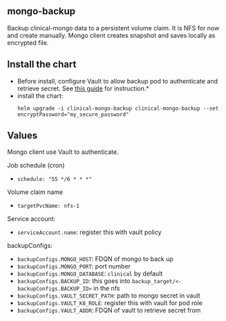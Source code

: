 ## mongo-backup

Backup clinical-mongo data to a persistent volume claim. It is NFS for now and create manually.
Mongo client creates snapshot and saves locally as encrypted file.

## Install the chart

- Before install, configure Vault to allow backup pod to authenticate and retrieve secret. See [this guide](https://github.com/OICR/argo-infra/tree/master/helm/vault) for instruction.\*
- install the chart:
  ```
  helm upgrade -i clinical-mongo-backup clinical-mongo-backup --set encryptPassword="my_secure_password"
  ```

## Values

Mongo client use Vault to authenticate.

Job schedule (cron)

- `schedule: "55 */6 * * *"`

Volume claim name

- `targetPvcName: nfs-1`

Service account:

- `serviceAccount.name`: register this with vault policy

backupConfigs:

- `backupConfigs.MONGO_HOST`: FDQN of mongo to back up
- `backupConfigs.MONGO_PORT`: port number
- `backupConfigs.MONGO_DATABASE`: `clinical` by default
- `backupConfigs.BACKUP_ID`: this goes into `backup_target/<- backupConfigs.BACKUP_ID>` in the nfs
- `backupConfigs.VAULT_SECRET_PATH`: path to mongo secret in vault
- `backupConfigs.VAULT_K8_ROLE`: register this with vault for pod role
- `backupConfigs.VAULT_ADDR`: FDQN of vault to retrieve secret from
